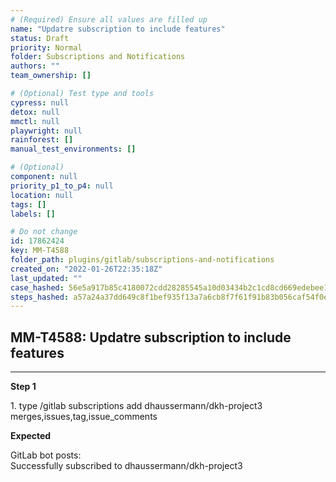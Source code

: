 ```yaml
---
# (Required) Ensure all values are filled up
name: "Updatre subscription to include features"
status: Draft
priority: Normal
folder: Subscriptions and Notifications
authors: ""
team_ownership: []

# (Optional) Test type and tools
cypress: null
detox: null
mmctl: null
playwright: null
rainforest: []
manual_test_environments: []

# (Optional)
component: null
priority_p1_to_p4: null
location: null
tags: []
labels: []

# Do not change
id: 17862424
key: MM-T4588
folder_path: plugins/gitlab/subscriptions-and-notifications
created_on: "2022-01-26T22:35:18Z"
last_updated: ""
case_hashed: 56e5a917b85c4180072cdd28285545a10d03434b2c1cd8cd669edebee1bfe9fca1cea96532c93bbb58e2bb4fb5af0382
steps_hashed: a57a24a37dd649c8f1bef935f13a7a6cb8f7f61f91b83b056caf54f0e26de2bcded3ccb7f4c968f431dd4294a20edd10
---
```


## MM-T4588: Updatre subscription to include features

---

**Step 1**

1\. type /gitlab subscriptions add dhaussermann/dkh-project3 merges,issues,tag,issue\_comments

**Expected**

GitLab bot posts:\
Successfully subscribed to dhaussermann/dkh-project3
